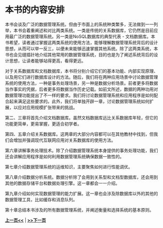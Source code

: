 # 本书的内容安排

本书会谈及广泛的数据管理系统。但由于市面上的系统种类繁多，无法做到一一列举，本书会着重阐述和对比两类系统。一类是传统的关系数据库，它仍然是目前应用最广泛的数据管理系统。另一类是NoSQL数据库的典型代表 - 文档数据库。本书希望，读者通过掌握这两类系统的使用方法，能够理解数据管理系统背后的设计思想，从而可以举一反三，以便未来能够迅速掌握其他系统。除了这两类系统，本书也会见缝插针地介绍其他常用的数据管理系统，目的也是为了阐述系统背后的设计思想，让读者能够站得更高，看得更远。

对于关系数据库和文档数据库，本书将分别介绍它们的基本功能、内部实现原理、以及用它们进行数据库设计的方法。随后，我们将在两种应用场景中讨论数据管理系统的使用方法，一种是事务处理场景，另一种是数据分析场景。前者更多将数据当作事实的凭据，后者更多将数据当作历史记载。如前文所述，数据的两种功用对数据管理功能提出了不一样的要求。我们将讨论数据管理系统和应用程序是如何配合起来满足这些要求的。此外，我们将单独开辟一章，讨论数据管理系统如何扩展，以应对应用规模扩张带来的挑战。

第二、三章将首先介绍文档数据库。虽然文档数据库远比关系数据库年轻，但它的功能更简单，更易掌握，更适合初学者。

第四、五章介绍关系数据库。这两章的大部分内容都可以在其他教材中找到，但我们会增加并强调现代互联网应用对关系数据库的使用方法。

第六章讲解事务处理技术。除了介绍数据管理系统本身提供的事务处理功能，我们还会讲解应用程序是如何利用数据管理系统确保数据一致性的。

第七章介绍数据管理系统的运维知识，主要聚焦如何进行性能调优。

第八章介绍数据分析系统。数据分析除了会用到关系型和文档型数据库，还会用到其他的数据存储平台和数据处理引擎。这一章都会一一介绍。

第九章介绍如何实现数据管理的能力扩展。这一章也会涉及除数据库以外的其他的数据管理工具，比如缓存和消息队列。

第十章总结本书涉及的所有数据管理系统，并阐述衡量和选择系统的基本原则。

[**上一页<<**](chapter1.3.md) | [**>>下一页**](chapter2.1.md)
